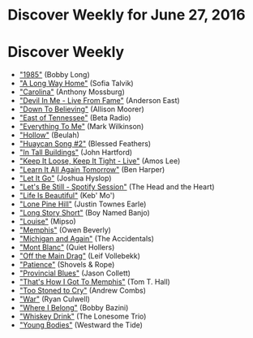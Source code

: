 # Discover Weekly for June 27, 2016

# Discover Weekly

- ["1985"](https://open.spotify.com/track/4T3ycLlBIrlHj1ZNxfqniu) (Bobby Long)
- ["A Long Way Home"](https://open.spotify.com/track/0g28PoPs5zxfuaZoju3Fis) (Sofia Talvik)
- ["Carolina"](https://open.spotify.com/track/1BzEnBoRUpheQlO5VBR38x) (Anthony Mossburg)
- ["Devil In Me - Live From Fame"](https://open.spotify.com/track/0HedHpRlSQgibACyLIiUTO) (Anderson East)
- ["Down To Believing"](https://open.spotify.com/track/0pSi2DOJCqI5ZsXOzPnsow) (Allison Moorer)
- ["East of Tennessee"](https://open.spotify.com/track/4UyfHxhfmhNFhNrFw0FvFQ) (Beta Radio)
- ["Everything To Me"](https://open.spotify.com/track/2FfCBzPuNfgapqJlSSxhDT) (Mark Wilkinson)
- ["Hollow"](https://open.spotify.com/track/5XjyRmC8WTEWmbABLxrDWm) (Beulah)
- ["Huaycan Song #2"](https://open.spotify.com/track/5UKpwYPC1bmX3x7I7tfa4U) (Blessed Feathers)
- ["In Tall Buildings"](https://open.spotify.com/track/2XRwHP0xxXbkPPFj1p5mId) (John Hartford)
- ["Keep It Loose, Keep It Tight - Live"](https://open.spotify.com/track/35AMg31rWzrlgTvIgIlvoX) (Amos Lee)
- ["Learn It All Again Tomorrow"](https://open.spotify.com/track/2rYCTdLhIkxGmdJNXVZBcc) (Ben Harper)
- ["Let It Go"](https://open.spotify.com/track/2LBmIEHsV8qOEHr479So8i) (Joshua Hyslop)
- ["Let's Be Still - Spotify Session"](https://open.spotify.com/track/46l8jSEbqWvBNMcQYtuGWs) (The Head and the Heart)
- ["Life Is Beautiful"](https://open.spotify.com/track/5WDyj4K4zsJNk8hBlTGXbe) (Keb' Mo')
- ["Lone Pine Hill"](https://open.spotify.com/track/19hGvBtydoOBAa9ay84uFz) (Justin Townes Earle)
- ["Long Story Short"](https://open.spotify.com/track/5pJftPVwCjGPbtu0JHRF87) (Boy Named Banjo)
- ["Louise"](https://open.spotify.com/track/6lg1rLyW6bDMxZVesz0WAO) (Mipso)
- ["Memphis"](https://open.spotify.com/track/4xudlsuRtMniLiIo8Niz21) (Owen Beverly)
- ["Michigan and Again"](https://open.spotify.com/track/1lJqorVFYjBRuKxYDIO7jM) (The Accidentals)
- ["Mont Blanc"](https://open.spotify.com/track/4P0TXIixhRKMMu5WuSry4m) (Quiet Hollers)
- ["Off the Main Drag"](https://open.spotify.com/track/3jdlFiVKRNpLQboArLidxn) (Leif Vollebekk)
- ["Patience"](https://open.spotify.com/track/1x5VqEB9VMmbJ0ICfrpGzZ) (Shovels & Rope)
- ["Provincial Blues"](https://open.spotify.com/track/3W6RlOmQz9vhRCNy56incf) (Jason Collett)
- ["That's How I Got To Memphis"](https://open.spotify.com/track/3CTeY4dE5tOddPxfuEQuoa) (Tom T. Hall)
- ["Too Stoned to Cry"](https://open.spotify.com/track/5zpuKlfFRCMg28UIDx8xN4) (Andrew Combs)
- ["War"](https://open.spotify.com/track/47TAQgrgXDzFJH8vn39eGo) (Ryan Culwell)
- ["Where I Belong"](https://open.spotify.com/track/7wUjsCoeJrSDRno6TruQeW) (Bobby Bazini)
- ["Whiskey Drink"](https://open.spotify.com/track/6Hdz3SWHHxGbWqhmh1KOmn) (The Lonesome Trio)
- ["Young Bodies"](https://open.spotify.com/track/2zOs2Dck8ilE2DqpjZVdD2) (Westward the Tide)
